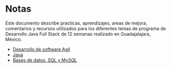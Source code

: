 # Notas

Este documento describe practicas, aprendizajes, areas de mejora, comentarios y recursos utilizados para los diferentes temas de programa de Desarrollo Java Full Stack de 12 semanas realizado en Guadajalajara, México.

- [Desarrollo de software Agil](agile_scrum.md)
- [Java](java.md)
- [Bases de datos, SQL y MySQL](databases.md)